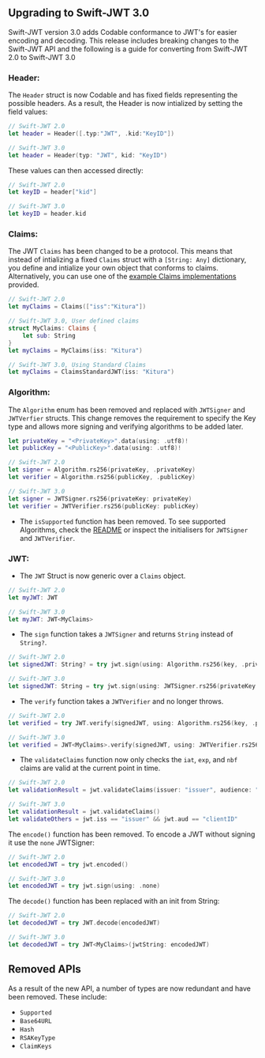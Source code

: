 ## Upgrading to Swift-JWT 3.0

Swift-JWT version 3.0 adds Codable conformance to JWT's for easier encoding and decoding. This release includes breaking changes to the Swift-JWT API and the following is a guide for converting from Swift-JWT 2.0 to Swift-JWT 3.0

### Header:

The `Header` struct is now Codable and has fixed fields representing the possible headers. As a result, the Header is now intialized by setting the field values:

```swift
// Swift-JWT 2.0
let header = Header([.typ:"JWT", .kid:"KeyID"])

// Swift-JWT 3.0
let header = Header(typ: "JWT", kid: "KeyID")
```

These values can then accessed directly:

```swift
// Swift-JWT 2.0
let keyID = header["kid"]

// Swift-JWT 3.0
let keyID = header.kid
```

### Claims:

The JWT `Claims` has been changed to be a protocol. This means that instead of intializing a fixed `Claims` struct with a `[String: Any]` dictionary, you define and intialize your own object that conforms to claims. Alternatively, you can use one of the [example Claims implementations](https://github.com/Kitura/Swift-JWT/tree/master/Sources/SwiftJWT/ClaimsExamples) provided.

```swift
// Swift-JWT 2.0
let myClaims = Claims(["iss":"Kitura"])

// Swift-JWT 3.0, User defined claims
struct MyClaims: Claims {
    let sub: String
}
let myClaims = MyClaims(iss: "Kitura")

// Swift-JWT 3.0, Using Standard Claims
let myClaims = ClaimsStandardJWT(iss: "Kitura")
```

### Algorithm:

The `Algorithm` enum has been removed and replaced with `JWTSigner` and `JWTVerfier` structs. This change removes the requirement to specify the Key type and allows more signing and verifying algorithms to be added later.

```swift
let privateKey = "<PrivateKey>".data(using: .utf8)!
let publicKey = "<PublicKey>".data(using: .utf8)!

// Swift-JWT 2.0
let signer = Algorithm.rs256(privateKey, .privateKey)
let verifier = Algorithm.rs256(publicKey, .publicKey)

// Swift-JWT 3.0
let signer = JWTSigner.rs256(privateKey: privateKey)
let verifier = JWTVerifier.rs256(publicKey: publicKey)
```

- The `isSupported` function has been removed. To see supported Algorithms, check the [README](https://github.com/Kitura/Swift-JWT#supported-algorithms) or inspect the initialisers for `JWTSigner` and `JWTVerifier`.

### JWT:

- The `JWT` Struct is now generic over a `Claims` object.

```swift
// Swift-JWT 2.0
let myJWT: JWT

// Swift-JWT 3.0
let myJWT: JWT<MyClaims>
```

- The `sign` function takes a `JWTSigner` and returns `String` instead of `String?`.

```swift
// Swift-JWT 2.0
let signedJWT: String? = try jwt.sign(using: Algorithm.rs256(key, .privateKey))

// Swift-JWT 3.0
let signedJWT: String = try jwt.sign(using: JWTSigner.rs256(privateKey: key))
```

- The `verify` function takes a `JWTVerifier` and no longer throws.

```swift
// Swift-JWT 2.0
let verified = try JWT.verify(signedJWT, using: Algorithm.rs256(key, .publicKey))

// Swift-JWT 3.0
let verified = JWT<MyClaims>.verify(signedJWT, using: JWTVerifier.rs256(publicKey: key))
```

- The `validateClaims` function now only checks the `iat`, `exp`, and `nbf` claims are valid at the current point in time.

```swift
// Swift-JWT 2.0
let validationResult = jwt.validateClaims(issuer: "issuer", audience: "clientID")

// Swift-JWT 3.0
let validationResult = jwt.validateClaims()
let validateOthers = jwt.iss == "issuer" && jwt.aud == "clientID"
```

The `encode()` function has been removed. To encode a JWT without signing it use the `none` JWTSigner:

```swift
// Swift-JWT 2.0
let encodedJWT = try jwt.encoded()

// Swift-JWT 3.0
let encodedJWT = try jwt.sign(using: .none)
```

The `decode()` function has been replaced with an init from String:

```swift
// Swift-JWT 2.0
let decodedJWT = try JWT.decode(encodedJWT)

// Swift-JWT 3.0
let decodedJWT = try JWT<MyClaims>(jwtString: encodedJWT)
```

## Removed APIs

As a result of the new API, a number of types are now redundant and have been removed. These include:

- `Supported`
- `Base64URL`
- `Hash`
- `RSAKeyType`
- `ClaimKeys`
